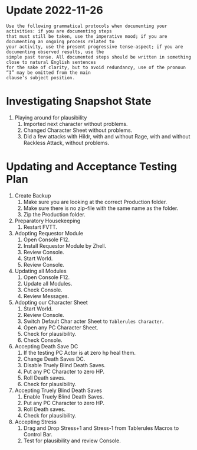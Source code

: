 # Update 2022-11-26

```
Use the following grammatical protocols when documenting your activities: if you are documenting steps
that must still be taken, use the imperative mood; if you are documenting an ongoing process related to 
your activity, use the present progressive tense-aspect; if you are documenting observed results, use the 
simple past tense. All documented steps should be written in something close to natural English sentences 
for the sake of clarity, but to avoid redundancy, use of the pronoun “I” may be omitted from the main 
clause’s subject position.
```

# Investigating Snapshot State

1. Playing around for plausibility
    1. Imported next character without problems.
    1. Changed Character Sheet without problems.
    1. Did a few attacks with Hildr, with and without Rage, with and without Rackless Attack, without problems.


# Updating and Acceptance Testing Plan

1. Create Backup
    1. Make sure you are looking at the correct Production folder.
    1. Make sure there is no zip-file with the same name as the folder.
    1. Zip the Production folder.
1. Preparatory Housekeeping
    1. Restart FVTT.
1. Adopting Requestor Module
    1. Open Console F12.
    1. Install Requestor Module by Zhell.
    1. Review Console.
    1. Start World.
    1. Review Console.
1. Updating all Modules
    1. Open Console F12.
    1. Update all Modules.
    1. Check Console.
    1. Review Messages.
1. Adopting our Character Sheet
    1. Start World.
    1. Review Console.
    1. Switch Default Char  acter Sheet to `Tablerules Character`.
    1. Open any PC Character Sheet.
    1. Check for plausibility.
    1. Check Console.   
1. Accepting Death Save DC
    1. If the testing PC Actor is at zero hp heal them.
    1. Change Death Saves DC.
    1. Disable Truely Blind Death Saves.
    1. Put any PC Character to zero HP.
    1. Roll Death saves.
    1. Check for plausibility.
1. Accepting Truely Blind Death Saves
    1. Enable Truely Blind Death Saves.
    1. Put any PC Character to zero HP.
    1. Roll Death saves.
    1. Check for plausibility.
1. Accepting Stress
    1. Drag and Drop Stress+1 and Stress-1 from Tablerules Macros to Control Bar.
    1. Test for plausibility and review Console.
